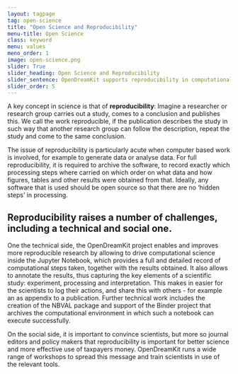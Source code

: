 ```yaml
---
layout: tagpage
tag: open-science
title: "Open Science and Reproducibility"
menu-title: Open Science
class: keyword
menu: values
meno_order: 1
image: open-science.png
slider: True
slider_heading: Open Science and Reproducibility
slider_sentence: OpenDreamKit supports reproducibility in computational science
slider_order: 5
---
```


A key concept in science is that of **reproducibility**: Imagine a researcher or research group carries out a study, comes to a conclusion and publishes this. We call the work reproducible, if the publication describes the study in such way that another research group can follow the description, repeat the study and come to the same conclusion.

The issue of reproducibility is particularly acute when computer based work is involved, for example to generate data or analyse data. For full reproducibility, it is required to archive the software, to record exactly which processing steps where carried on which order on what data and how figures, tables and other results were obtained from that. Ideally, any software that is used should be open source so that there are no ‘hidden steps’ in processing.

## Reproducibility raises a number of challenges, including a technical and social one.

One the technical side, the OpenDreamKit project enables and improves more reproducible research by allowing to drive computational science inside the Jupyter Notebook, which provides a full and detailed record of computational steps taken, together with the results obtained. It also allows to annotate the results, thus capturing the key elements of a scientific study: experiment, processing and interpretation. This makes in easier for the scientists to log their actions, and share this with others - for example an as appendix to a publication. Further technical work includes the creation of the NBVAL package and support of the Binder project that archives the computational environment in which such a notebook can execute successfully.

On the social side, it is important to convince scientists, but more so journal editors and policy makers that reproducibility is important for better science and more effective use of taxpayers money. OpenDreamKit runs a wide range of workshops to spread this message and train scientists in use of the relevant tools.
